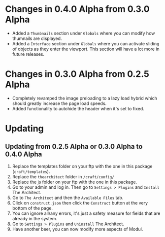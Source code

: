 # Changes in 0.4.0 Alpha from 0.3.0 Alpha
* Added a `Thumbnails` section under `Globals` where you can modify how thumnails are displayed.
* Added a `Interface` section under `Globals` where you can activate sliding of objects as they enter the viewport. This section will have a lot more in future releases.

# Changes in 0.3.0 Alpha from 0.2.5 Alpha
* Completely revamped the image preloading to a lazy load hybrid which should greatly increase the page load speeds.
* Added functionality to autohide the header when it's set to fixed.

# Updating
## Updating from 0.2.5 Alpha or 0.3.0 Alpha to 0.4.0 Alpha
1. Replace the templates folder on your ftp with the one in this package (`craft/templates`).
2. Replace the `thearchitect` folder in `/craft/config/`
3. Replace the js folder on your ftp with the one in this package.
4. Go to your admin and log in. Then go to `Settings > Plugins` and `Install` The Architect.
5. Go to `The Architect` and then the `Available Files` tab.
6. Click on `construct.json` then click the `Construct` button at the very bottom of the page.
7. You can ignore all/any errors, it's just a safety measure for fields that are already in the system.
8. Go to `Settings > Plugins` and `Uninstall` The Architect.
9. Have another beer, you can now modify more aspects of Modul.
